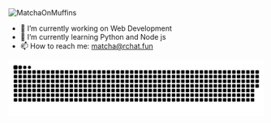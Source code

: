 <img src="https://cdn.discordapp.com/attachments/991536650414985338/991540097549881354/MatchaOnMuffins.png" alt="MatchaOnMuffins">

<!--
**MatchaOnMuffins/MatchaOnMuffins** is a ✨ _special_ ✨ repository because its `README.md` (this file) appears on your GitHub profile.

Here are some ideas to get you started:
- 👯 I’m looking to collaborate on ...
- 🤔 I’m looking for help with ...
- 💬 Ask me about ...
- ⚡ Fun fact: ...
- 😄 Pronouns: They/Them
-->
- 🔭 I’m currently working on Web Development
- 🌱 I’m currently learning Python and Node js
- 📫 How to reach me: matcha@rchat.fun


<img src="https://github.com/MatchaOnMuffins/MatchaOnMuffins/blob/output/github-contribution-grid-snake.svg" alt="snake">
